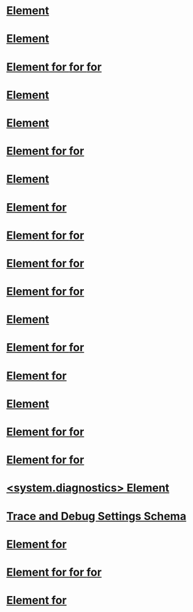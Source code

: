# [<assert> Element](assert-element.md)
# [<source> Element](source-element.md)
# [<filter> Element for <add> for <listeners> for <trace>](filter-element-for-add-for-listeners-for-trace.md)
# [<sharedListeners> Element](sharedlisteners-element.md)
# [<sources> Element](sources-element.md)
# [<clear> Element for <listeners> for <trace>](clear-element-for-listeners-for-trace.md)
# [<performanceCounters> Element](performancecounters-element.md)
# [<listeners> Element for <source>](listeners-element-for-source.md)
# [<remove> Element for <listeners> for <trace>](remove-element-for-listeners-for-trace.md)
# [<add> Element for <listeners> for <trace>](add-element-for-listeners-for-trace.md)
# [<filter> Element for <add> for <sharedListeners>](filter-element-for-add-for-sharedlisteners.md)
# [<trace> Element](trace-element.md)
# [<clear> Element for <listeners> for <source>](clear-element-for-listeners-for-source.md)
# [<add> Element for <switches>](add-element-for-switches.md)
# [<switches> Element](switches-element.md)
# [<add> Element for <listeners> for <source>](add-element-for-listeners-for-source.md)
# [<remove> Element for <listeners> for <source>](remove-element-for-listeners-for-source.md)
# [<system.diagnostics> Element](system-diagnostics-element.md)
# [Trace and Debug Settings Schema](trace-and-debug-settings-schema.md)
# [<add> Element for <sharedListeners>](add-element-for-sharedlisteners.md)
# [<filter> Element for <add> for <listeners> for <source>](filter-element-for-add-for-listeners-for-source.md)
# [<listeners> Element for <trace>](listeners-element-for-trace.md)
